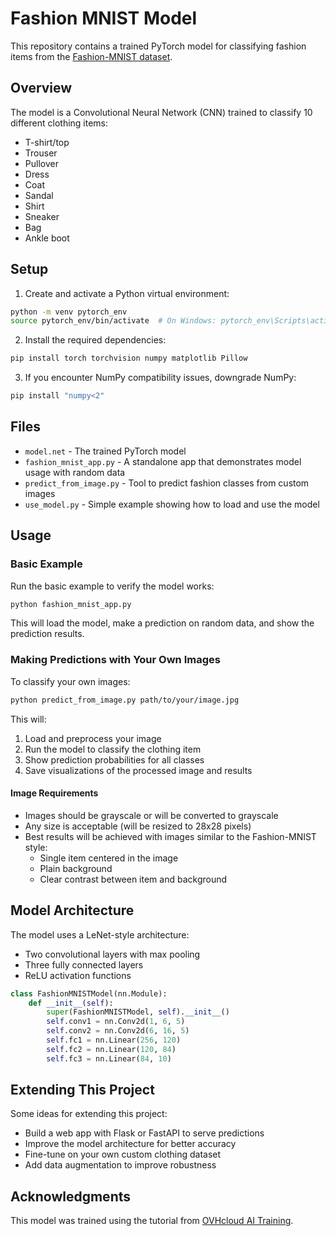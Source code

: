 # Fashion MNIST Model

This repository contains a trained PyTorch model for classifying fashion items from the [Fashion-MNIST dataset](https://github.com/zalandoresearch/fashion-mnist).

## Overview

The model is a Convolutional Neural Network (CNN) trained to classify 10 different clothing items:
- T-shirt/top
- Trouser
- Pullover
- Dress
- Coat
- Sandal
- Shirt
- Sneaker
- Bag
- Ankle boot

## Setup

1. Create and activate a Python virtual environment:

```bash
python -m venv pytorch_env
source pytorch_env/bin/activate  # On Windows: pytorch_env\Scripts\activate
```

2. Install the required dependencies:

```bash
pip install torch torchvision numpy matplotlib Pillow
```

3. If you encounter NumPy compatibility issues, downgrade NumPy:

```bash
pip install "numpy<2"
```

## Files

- `model.net` - The trained PyTorch model
- `fashion_mnist_app.py` - A standalone app that demonstrates model usage with random data
- `predict_from_image.py` - Tool to predict fashion classes from custom images
- `use_model.py` - Simple example showing how to load and use the model

## Usage

### Basic Example

Run the basic example to verify the model works:

```bash
python fashion_mnist_app.py
```

This will load the model, make a prediction on random data, and show the prediction results.

### Making Predictions with Your Own Images

To classify your own images:

```bash
python predict_from_image.py path/to/your/image.jpg
```

This will:
1. Load and preprocess your image
2. Run the model to classify the clothing item
3. Show prediction probabilities for all classes
4. Save visualizations of the processed image and results

#### Image Requirements
- Images should be grayscale or will be converted to grayscale
- Any size is acceptable (will be resized to 28x28 pixels)
- Best results will be achieved with images similar to the Fashion-MNIST style:
  - Single item centered in the image
  - Plain background
  - Clear contrast between item and background

## Model Architecture

The model uses a LeNet-style architecture:
- Two convolutional layers with max pooling
- Three fully connected layers
- ReLU activation functions

```python
class FashionMNISTModel(nn.Module):
    def __init__(self):
        super(FashionMNISTModel, self).__init__()
        self.conv1 = nn.Conv2d(1, 6, 5)
        self.conv2 = nn.Conv2d(6, 16, 5)
        self.fc1 = nn.Linear(256, 120)
        self.fc2 = nn.Linear(120, 84)
        self.fc3 = nn.Linear(84, 10)
```

## Extending This Project

Some ideas for extending this project:
- Build a web app with Flask or FastAPI to serve predictions
- Improve the model architecture for better accuracy
- Fine-tune on your own custom clothing dataset
- Add data augmentation to improve robustness

## Acknowledgments

This model was trained using the tutorial from [OVHcloud AI Training](https://support.us.ovhcloud.com/hc/en-us/articles/37640590695443-AI-Training-Tutorial-Train-your-first-ML-model).